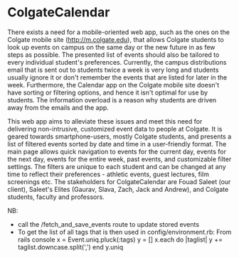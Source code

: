 ColgateCalendar
===============

There exists a need for a mobile-oriented web app, such as the ones on the Colgate mobile site (http://m.colgate.edu), 
that allows Colgate students to look up events on campus on the same day or the new future in as few steps as possible. The 
presented list of events should also be tailored to every individual student's preferences. Currently, the campus distributions 
email that is sent out to students twice a week is very long and students usually ignore it or don't remember the events 
that are listed for later in the week. Furthermore, the Calendar app on the Colgate mobile site doesn't have sorting or 
filtering options, and hence it isn't optimal for use by students. The information overload is a reason why students are 
driven away from the emails and the app.
   
This web app aims to alleviate these issues and meet this need for delivering non-intrusive, customized event data 
to people at Colgate. It is geared towards smartphone-users, mostly Colgate students, and presents a list of filtered 
events sorted by date and time in a user-friendly format. The main page allows quick navigation to events for the current 
day, events for the next day, events for the entire week, past events, and customizable filter settings. The filters are 
unique to each student and can be changed at any time to reflect their preferences - athletic events, guest lectures, 
film screenings etc. The stakeholders for ColgateCalendar are Fouad Saleet (our client), Saleet's Elites (Gaurav, Slava, 
Zach, Jack and Andrew), and Colgate students, faculty and professors.


NB:
- call the /fetch_and_save_events route to update stored events
- To get the list of all tags that is then used in config/environment.rb: 
 From rails console
x = Event.uniq.pluck(:tags)
y = []
x.each do |taglist|
 y += taglist.downcase.split(',')
end
y.uniq

